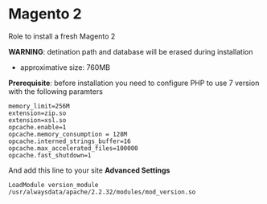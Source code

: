 # Magento 2

Role to install a fresh Magento 2

**WARNING**: detination path and database will be erased during installation

* approximative size: 760MB

**Prerequisite**: before installation you need to configure PHP to use 7 version with the following paramters
```
memory_limit=256M
extension=zip.so
extension=xsl.so
opcache.enable=1
opcache.memory_consumption = 128M
opcache.interned_strings_buffer=16
opcache.max_accelerated_files=100000
opcache.fast_shutdown=1
```

And add this line to your site **Advanced Settings**
```
LoadModule version_module /usr/alwaysdata/apache/2.2.32/modules/mod_version.so
```